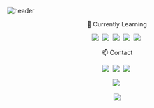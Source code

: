 ![header](https://capsule-render.vercel.app/api?type=wave&color=auto&height=250&section=header&text=Jihun&fontSize=85&animation=twinkling)

<p align="center"> 🌱 Currently Learning </p>
<p align="center">
<p align="center">
  <img src="https://img.shields.io/badge/HTML5-007396?style=flat-square&logo=Java&logoColor=white"/></a>&nbsp
  <img src="https://img.shields.io/badge/CSS3-6DB33F?style=flat-square&logo=Spring&logoColor=white"/></a>&nbsp 
  <img src="https://img.shields.io/badge/Javascript-ffb13b?style=flat-square&logo=javascript&logoColor=white"/></a>&nbsp 
  <img src="https://img.shields.io/badge/Typescript-1572B6?style=flat-square&logo=css3&logoColor=white"/></a>&nbsp 
  <img src="https://img.shields.io/badge/React-E6B91E?style=flat-square&logo=MySql&logoColor=white"/></a>&nbsp
</p>


<p align="center"> 📫  Contact </p>
<p align="center">
<a href="https://velog.io/@zeebeck"><img src="https://img.shields.io/badge/velog-1DBF73?style=flat-square&logo=Vimeo&logoColor=white"/></a>&nbsp
<a href="jihunkim101112@gmail.com"><img src="https://img.shields.io/badge/Gmail-d14836?style=flat-square&logo=Gmail&logoColor=white&link=jihunkim101112@gmail.com"/></a>&nbsp
<a href="https://https://zeebeck.github.io/"><img src="https://img.shields.io/badge/githubpages-ff0000?style=flat-square&logo=githubpages&link=https://https://zeebeck.github.io/"/></a>&nbsp

</p>
<p align="center">
<img src="https://github-readme-stats.vercel.app/api?username=zeebeck&show_icons=true"/></a>&nbsp
</p>
<div align=center>
<a href="https://hits.seeyoufarm.com"><img src="https://hits.seeyoufarm.com/api/count/incr/badge.svg?url=https%3A%2F%2Fgithub.com%2Fzeebeck&count_bg=%2332399C&title_bg=%23BEA2A2&icon=&icon_color=%23E7E7E7&title=hits&edge_flat=false"/></a>            
</div>
